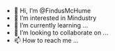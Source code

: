 - 👋 Hi, I’m @FindusMcHume
- 👀 I’m interested in Mindustry
- 🌱 I’m currently learning ...
- 💞️ I’m looking to collaborate on ...
- 📫 How to reach me ...

<!---
FindusMcHume/FindusMcHume is a ✨ special ✨ repository because its `README.md` (this file) appears on your GitHub profile.
You can click the Preview link to take a look at your changes.
--->
